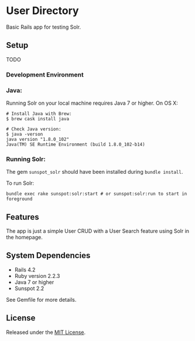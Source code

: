 # User Directory

Basic Rails app for testing Solr.

## Setup

TODO

### Development Environment

### Java:

Running Solr on your local machine requires Java 7 or higher. On OS X:

```
# Install Java with Brew:
$ brew cask install java

# Check Java version:
$ java -verson
java version "1.8.0_102"
Java(TM) SE Runtime Environment (build 1.8.0_102-b14)
```

### Running Solr:

The gem `sunspot_solr` should have been installed during `bundle install`.

To run Solr:

```
bundle exec rake sunspot:solr:start # or sunspot:solr:run to start in foreground
```

## Features

The app is just a simple User CRUD with a User Search feature using Solr in the homepage.

## System Dependencies

* Rails 4.2
* Ruby version 2.2.3
* Java 7 or higher
* Sunspot 2.2

See Gemfile for more details.

## License

Released under the [MIT License][1].

[1]: https://github.com/mikong/user_directory/blob/master/LICENSE
